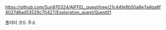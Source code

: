 https://github.com/Sun970324/AIFFEL_quest/tree/21c44fe8b50a8e7a4ba8f4027d6ad53529c70427/Exploration_quest/Quest01  
  
플러터 코드 주소
